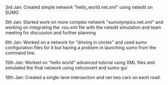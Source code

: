 3rd Jan: Created simple network "hello_world.net.xml" using netedit on SUMO 

5th Jan: Started work on more complex network "sumolympics.net.xml" and working on integrating the .rou.xml file with the netedit simulation and team meeting for discussion and further planning

6th Jan: Worked on a network for "driving in circles" and used sumo configuration files for it but having a problem in launching sumo from the command line.

15th Jan: Worked on "hello world" advanced tutorial using XML files and simulated the final network using netconvert and sumo-gui

18th Jan: Created a single-lane intersection and ran two cars on each road. 
